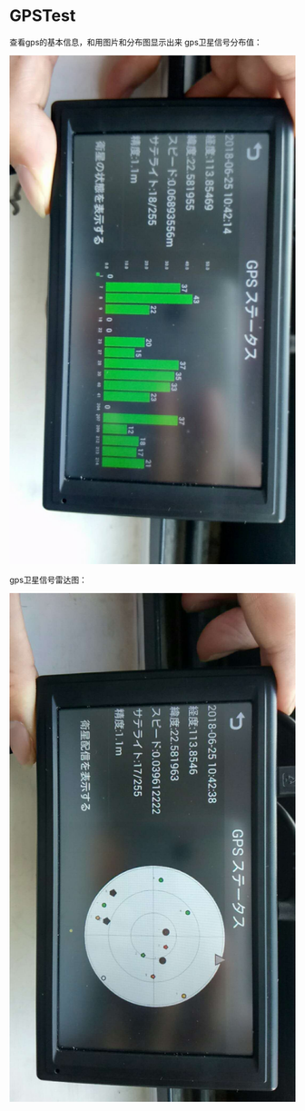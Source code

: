 # GPSTest
查看gps的基本信息，和用图片和分布图显示出来
gps卫星信号分布值：

![图片加载失败，直接点击](https://github.com/linhaosheng/GPSTest/blob/master/image/image1.jpg)

gps卫星信号雷达图：

![图片加载失败，直接点击](https://github.com/linhaosheng/GPSTest/blob/master/image/image2.jpg)
